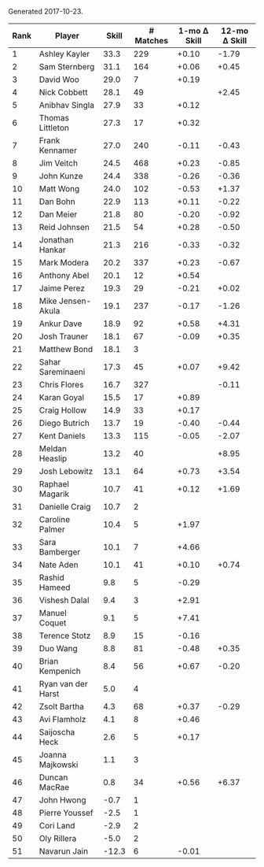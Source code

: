 Generated 2017-10-23.

| Rank | Player             | Skill | # Matches | 1-mo Δ Skill | 12-mo Δ Skill |
|------|--------------------|-------|-----------|--------------|---------------|
|    1 | Ashley Kayler      |  33.3 |       229 |        +0.10 |         -1.79 |
|    2 | Sam Sternberg      |  31.1 |       164 |        +0.06 |         +0.45 |
|    3 | David Woo          |  29.0 |         7 |        +0.19 |               |
|    4 | Nick Cobbett       |  28.1 |        49 |              |         +2.45 |
|    5 | Anibhav Singla     |  27.9 |        33 |        +0.12 |               |
|    6 | Thomas Littleton   |  27.3 |        17 |        +0.32 |               |
|    7 | Frank Kennamer     |  27.0 |       240 |        -0.11 |         -0.43 |
|    8 | Jim Veitch         |  24.5 |       468 |        +0.23 |         -0.85 |
|    9 | John Kunze         |  24.4 |       338 |        -0.26 |         -0.36 |
|   10 | Matt Wong          |  24.0 |       102 |        -0.53 |         +1.37 |
|   11 | Dan Bohn           |  22.9 |       113 |        +0.11 |         -0.22 |
|   12 | Dan Meier          |  21.8 |        80 |        -0.20 |         -0.92 |
|   13 | Reid Johnsen       |  21.5 |        54 |        +0.28 |         -0.50 |
|   14 | Jonathan Hankar    |  21.3 |       216 |        -0.33 |         -0.32 |
|   15 | Mark Modera        |  20.2 |       337 |        +0.23 |         -0.67 |
|   16 | Anthony Abel       |  20.1 |        12 |        +0.54 |               |
|   17 | Jaime Perez        |  19.3 |        29 |        -0.21 |         +0.02 |
|   18 | Mike Jensen-Akula  |  19.1 |       237 |        -0.17 |         -1.26 |
|   19 | Ankur Dave         |  18.9 |        92 |        +0.58 |         +4.31 |
|   20 | Josh Trauner       |  18.1 |        67 |        -0.09 |         +0.35 |
|   21 | Matthew Bond       |  18.1 |         3 |              |               |
|   22 | Sahar Sareminaeni  |  17.3 |        45 |        +0.07 |         +9.42 |
|   23 | Chris Flores       |  16.7 |       327 |              |         -0.11 |
|   24 | Karan Goyal        |  15.5 |        17 |        +0.89 |               |
|   25 | Craig Hollow       |  14.9 |        33 |        +0.17 |               |
|   26 | Diego Butrich      |  13.7 |        19 |        -0.40 |         -0.44 |
|   27 | Kent Daniels       |  13.3 |       115 |        -0.05 |         -2.07 |
|   28 | Meldan Heaslip     |  13.2 |        40 |              |         +8.95 |
|   29 | Josh Lebowitz      |  13.1 |        64 |        +0.73 |         +3.54 |
|   30 | Raphael Magarik    |  10.7 |        41 |        +0.12 |         +1.69 |
|   31 | Danielle Craig     |  10.7 |         2 |              |               |
|   32 | Caroline Palmer    |  10.4 |         5 |        +1.97 |               |
|   33 | Sara Bamberger     |  10.1 |         7 |        +4.66 |               |
|   34 | Nate Aden          |  10.1 |        41 |        +0.10 |         +0.74 |
|   35 | Rashid Hameed      |   9.8 |         5 |        -0.29 |               |
|   36 | Vishesh Dalal      |   9.4 |         3 |        +2.91 |               |
|   37 | Manuel Coquet      |   9.1 |         5 |        +7.41 |               |
|   38 | Terence Stotz      |   8.9 |        15 |        -0.16 |               |
|   39 | Duo Wang           |   8.8 |        81 |        -0.48 |         +0.35 |
|   40 | Brian Kempenich    |   8.4 |        56 |        +0.67 |         -0.20 |
|   41 | Ryan van der Harst |   5.0 |         4 |              |               |
|   42 | Zsolt Bartha       |   4.3 |        68 |        +0.37 |         -0.29 |
|   43 | Avi Flamholz       |   4.1 |         8 |        +0.46 |               |
|   44 | Saijoscha Heck     |   2.6 |         5 |        +0.17 |               |
|   45 | Joanna Majkowski   |   1.1 |         3 |              |               |
|   46 | Duncan MacRae      |   0.8 |        34 |        +0.56 |         +6.37 |
|   47 | John Hwong         |  -0.7 |         1 |              |               |
|   48 | Pierre Youssef     |  -2.5 |         1 |              |               |
|   49 | Cori Land          |  -2.9 |         2 |              |               |
|   50 | Oly Rillera        |  -5.0 |         2 |              |               |
|   51 | Navarun Jain       | -12.3 |         6 |        -0.01 |               |